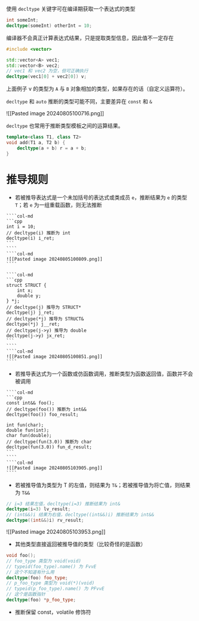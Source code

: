 使用 `decltype` 关键字可在编译期获取一个表达式的类型

```cpp
int someInt;
decltype(someInt) otherInt = 10;
```

编译器不会真正计算表达式结果，只是提取类型信息，因此值不一定存在

```cpp
#include <vector>

std::vector<A> vec1;
std::vector<B> vec2;
// vec1 和 vec2 为空，但可正确执行
decltype(vec1[0] + vec2[0]) v;
```

上面例子 v 的类型为 `A` 与 `B` 对象相加的类型，如果存在的话（自定义运算符）。

`decltype` 和 `auto` 推断的类型可能不同，主要差异在 `const` 和 `&`

![[Pasted image 20240805100716.png]]

`decltype` 也常用于推断类型模板之间的运算结果。

```cpp
template<class T1, class T2>
void add(T1 a, T2 b) {
    decltype(a + b) r = a + b;
}
```
# 推导规则

* 若被推导表达式是一个未加括号的表达式或类成员 `e`，推断结果为 `e` 的类型 `T`；若 `e` 为一组重载函数，则无法推断

`````col
````col-md
```cpp
int i = 10;
// decltype(i) 推断为 int
decltype(i) i_ret;
```
````
````col-md
![[Pasted image 20240805100809.png]]
````
`````
`````col
````col-md
```cpp
struct STRUCT {
    int x;
    double y;
} *j;
// decltype(j) 推导为 STRUCT*
decltype(j) j_ret;
// decltype(*j) 推导为 STRUCT&
decltype(*j) j__ret;
// decltype(j->y) 推导为 double
decltype(j->y) jx_ret;
```
````
````col-md
![[Pasted image 20240805100851.png]]
````
`````

* 若推导表达式为一个函数或仿函数调用，推断类型为函数返回值，函数并不会被调用

`````col
````col-md
```cpp
const int&& foo();
// decltype(foo()) 推断为 int&&
decltype(foo()) foo_result;

int fun(char);
double fun(int);
char fun(double);
// decltype(fun(3.0)) 推断为 char
decltype(fun(3.0)) fun_d_result;
```
````
````col-md
![[Pasted image 20240805103905.png]]
````
`````

* 若被推导值为类型为 T 的左值，则结果为 `T&`；若被推导值为将亡值，则结果为 `T&&`

```cpp
// i=3 结果左值，decltype(i=3) 推断结果为 int&
decltype(i=3) lv_result;
// (int&&)i 结果为右值，decltype((int&&)i) 推断结果为 int&&
decltype((int&&)i) rv_result;
```
![[Pasted image 20240805103953.png]]

* 其他类型直接返回被推导值的类型（比较奇怪的是函数）

```cpp
void foo();
// foo_type 类型为 void(void)
// typeid(foo_type).name() 为 FvvE
// 这个不知道有什么用
decltype(foo) foo_type;
// p_foo_type 类型为 void(*)(void)
// typeid(p_foo_type).name() 为 PFvvE
// 这个是函数指针
decltype(foo) *p_foo_type;
```

* 推断保留 const，volatile 修饰符

